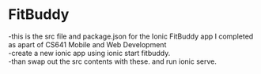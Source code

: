 # FitBuddy
-this is the src file and package.json for the Ionic FitBuddy app I completed as apart of CS641 Mobile and Web Development
<br>
-create a new ionic app using ionic start fitbuddy. 
<br>
-than swap out the src contents with these. and run ionic serve. 
